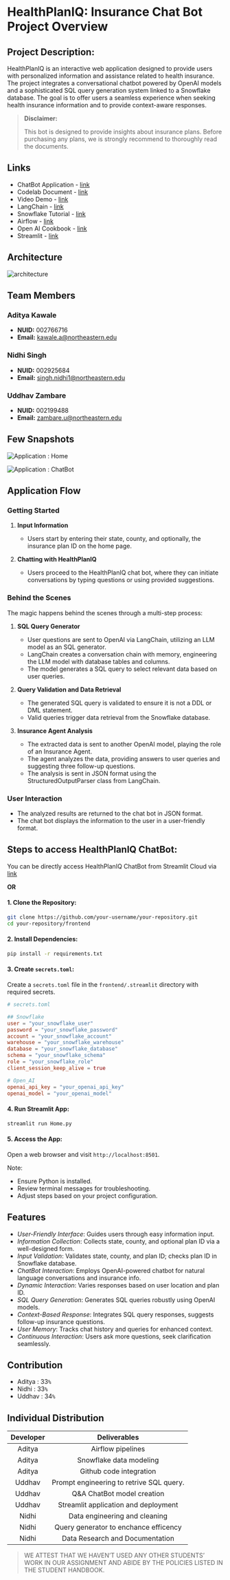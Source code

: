 # HealthPlanIQ: Insurance Chat Bot Project Overview

## Project Description:
HealthPlanIQ is an interactive web application designed to provide users with personalized information and assistance related to health insurance. The project integrates a conversational chatbot powered by OpenAI models and a sophisticated SQL query generation system linked to a Snowflake database. The goal is to offer users a seamless experience when seeking health insurance information and to provide context-aware responses.

> **Disclaimer:**
> 
> This bot is designed to provide insights about insurance plans. Before purchasing any plans, we is strongly recommend to thoroughly read the documents.

## Links
- ChatBot Application - [link](https://damg7245-team7-healthplaniq-insurance-chat-bot.streamlit.app)
- Codelab Document - [link](https://docs.google.com/document/d/1BUJotKMuDXXW1CqZrfk-Sli0t2utbHxiTiTFYFRhCYA/edit?usp=sharing)
- Video Demo - [link](https://drive.google.com/file/d/1KcwypKaM6zHN-q7LhUVlhi0JA2nway0I/view?usp=sharing)
- LangChain - [link](https://python.langchain.com/docs/get_started)
- Snowflake Tutorial - [link](https://quickstarts.snowflake.com/guide/data_engineering_pipelines_with_snowpark_python/index.html?index=..%2F..index#0)
- Airflow - [link](https://airflow.apache.org/docs/apache-airflow/stable/start.html)
- Open AI Cookbook - [link](https://github.com/openai/openai-cookbook/tree/main/examples/fine-tuned_qa)
- Streamlit - [link](https://docs.streamlit.io/library/get-started) 

## Architecture 

![architecture](architecture-diagram/architecture_diagram_final_project.png "HealthPlanIQ : Insurance Chat Bot")

## Team Members

### Aditya Kawale
- **NUID:** 002766716
- **Email:** [kawale.a@northeastern.edu](mailto:kawale.a@northeastern.edu)

### Nidhi Singh
- **NUID:** 002925684
- **Email:** [singh.nidhi1@northeastern.edu](mailto:singh.nidhi1@northeastern.edu)

### Uddhav Zambare
- **NUID:** 002199488
- **Email:** [zambare.u@northeastern.edu](mailto:zambare.u@northeastern.edu)

## Few Snapshots

![Application : Home]( frontend/images/home.png "Application : Home")

![Application : ChatBot](frontend/images/chatbot.png "Application : ChatBot")


## Application Flow

### Getting Started

1. **Input Information**
   - Users start by entering their state, county, and optionally, the insurance plan ID on the home page.

2. **Chatting with HealthPlanIQ**
   - Users proceed to the HealthPlanIQ chat bot, where they can initiate conversations by typing questions or using provided suggestions.

### Behind the Scenes

The magic happens behind the scenes through a multi-step process:

1. **SQL Query Generator**
   - User questions are sent to OpenAI via LangChain, utilizing an LLM model as an SQL generator.
   - LangChain creates a conversation chain with memory, engineering the LLM model with database tables and columns.
   - The model generates a SQL query to select relevant data based on user queries.

2. **Query Validation and Data Retrieval**
   - The generated SQL query is validated to ensure it is not a DDL or DML statement.
   - Valid queries trigger data retrieval from the Snowflake database.

3. **Insurance Agent Analysis**
   - The extracted data is sent to another OpenAI model, playing the role of an Insurance Agent.
   - The agent analyzes the data, providing answers to user queries and suggesting three follow-up questions.
   - The analysis is sent in JSON format using the StructuredOutputParser class from LangChain.

### User Interaction

- The analyzed results are returned to the chat bot in JSON format.
- The chat bot displays the information to the user in a user-friendly format.

## Steps to access HealthPlanIQ ChatBot:

You can be directly access HealthPlanIQ ChatBot from Streamlit Cloud via [link](https://damg7245-team7-healthplaniq-insurance-chat-bot.streamlit.app/)

**OR**

#### 1. Clone the Repository:
```bash
git clone https://github.com/your-username/your-repository.git
cd your-repository/frontend
```

#### 2. Install Dependencies:
```bash
pip install -r requirements.txt
```

#### 3. Create `secrets.toml`:
Create a `secrets.toml` file in the `frontend/.streamlit` directory with required secrets.

```toml
# secrets.toml

## Snowflake
user = "your_snowflake_user"
password = "your_snowflake_password"
account = "your_snowflake_account"
warehouse = "your_snowflake_warehouse"
database = "your_snowflake_database"
schema = "your_snowflake_schema"
role = "your_snowflake_role"
client_session_keep_alive = true

# Open_AI
openai_api_key = "your_openai_api_key"
openai_model = "your_openai_model"
```

#### 4. Run Streamlit App:
```bash
streamlit run Home.py
```

#### 5. Access the App:
Open a web browser and visit `http://localhost:8501`.

Note:
- Ensure Python is installed.
- Review terminal messages for troubleshooting.
- Adjust steps based on your project configuration.

## Features

- *User-Friendly Interface*: Guides users through easy information input.
- *Information Collection*: Collects state, county, and optional plan ID via a well-designed form.
- *Input Validation*: Validates state, county, and plan ID; checks plan ID in Snowflake database.
- *ChatBot Interaction*: Employs OpenAI-powered chatbot for natural language conversations and insurance info.
- *Dynamic Interaction*: Varies responses based on user location and plan ID.
- *SQL Query Generation*: Generates SQL queries robustly using OpenAI models.
- *Context-Based Response*: Integrates SQL query responses, suggests follow-up insurance questions.
- *User Memory*: Tracks chat history and queries for enhanced context.
- *Continuous Interaction*: Users ask more questions, seek clarification seamlessly.

## Contribution
*   Aditya : 33`%` 
*   Nidhi : 33`%`
*   Uddhav : 34`%`

## Individual Distribution

| **Developer** |          **Deliverables**          	              |
|:-------------:|:-------------------------------------------------:|
|      Aditya   | Airflow pipelines                                 |
|      Aditya   | Snowflake data modeling                           |
|      Aditya   | Github code integration                           |
|      Uddhav   | Prompt engineering to retrive SQL query.          |
|      Uddhav   | Q&A ChatBot model creation                        |
|      Uddhav   | Streamlit application and deployment              |
|      Nidhi    | Data engineering and cleaning                     |
|      Nidhi    | Query generator to enchance efficency             |
|      Nidhi    | Data Research and Documentation                   |


> WE ATTEST THAT WE HAVEN’T USED ANY OTHER STUDENTS’ WORK IN OUR ASSIGNMENT AND ABIDE BY THE POLICIES LISTED IN THE STUDENT HANDBOOK.


